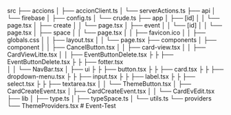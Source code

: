 src
├── accions
│ ├── accionClient.ts
│ └── serverActions.ts
├── api
│ └── firebase
│ ├── config.ts
│ └── crude.ts
├── app
│ ├── [id]
│ │ └── page.tsx
│ ├── create
│ │ └── page.tsx
│ ├── event
│ │ └── [id]
│ │ └── page.tsx
│ ├── space
│ │ └── page.tsx
│ │ ├── favicon.ico
│ │ ├── globals.css
│ │ ├── layout.tsx
│ │ └── page.tsx
├── components
│ ├── component
│ │ ├── CancelButton.tsx
│ │ ├── card-view.tsx
│ │ ├── CardViewLitte.tsx
│ │ ├── EventButtonDelete.tsx
├ ├ ├── EventButtonDelete.tsx
├ ├ ├── fotter.tsx  
│ │ └── NavBar.tsx
│ ├── ui
├ ├ ├── button.tsx
├ ├ ├── card.tsx
├ ├ ├── dropdown-menu.tsx
├ ├ ├── input.tsx
├ ├ ├── label.tsx
├ ├ ├── select.tsx
├ ├ ├── textarea.tsx
│ │ └── ThemeButton.tsx
│ ├── CardCreateEvent.tsx
│ ├── CardCreateEvent.tsx
│ │ └── CardEvEdit.tsx
├── lib
│ ├── type.ts
│ ├── typeSpace.ts
│ └── utils.ts
└── providers
└── ThemeProviders.tsx
#   E v e n t - T e s t  
 